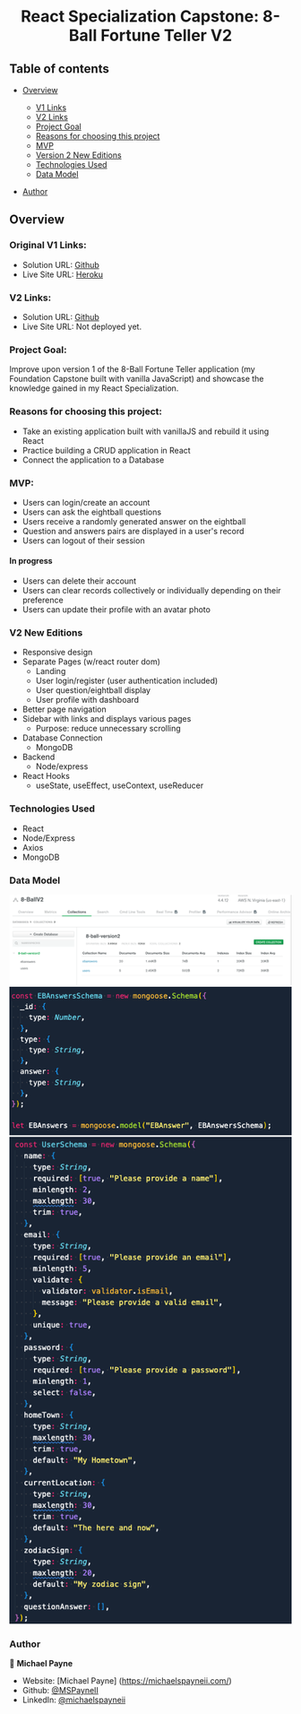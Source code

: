 <h1 align="center">React Specialization Capstone: 8-Ball Fortune Teller V2</h1>

## Table of contents

- [Overview](#overview)

  - [V1 Links](#original-v1-links)
  - [V2 Links](#v2-links)
  - [Project Goal](#project-goal)
  - [Reasons for choosing this project](#reasons-for-choosing-this-project)
  - [MVP](#build-features)
  - [Version 2 New Editions](#v2-new-editions)
  - [Technologies Used](#technologies-used)
  - [Data Model](#data-model)

- [Author](#author)

## Overview

### Original V1 Links:

- Solution URL: [Github](https://github.com/MSPayneII/foundations-capstone)
- Live Site URL: [Heroku](https://mpayne-foundation-capstone.herokuapp.com/)

### V2 Links:

- Solution URL: [Github](https://github.com/MSPayneII/8-ball-fortune-teller-v2)
- Live Site URL: Not deployed yet.

### Project Goal:

Improve upon version 1 of the 8-Ball Fortune Teller application (my Foundation Capstone built with vanilla JavaScript) and showcase the knowledge gained in my React Specialization.

### Reasons for choosing this project:

- Take an existing application built with vanillaJS and rebuild it using React
- Practice building a CRUD application in React
- Connect the application to a Database

### MVP:

- Users can login/create an account
- Users can ask the eightball questions
- Users receive a randomly generated answer on the eightball
- Question and answers pairs are displayed in a user's record
- Users can logout of their session

#### In progress

- Users can delete their account
- Users can clear records collectively or individually depending on their preference
- Users can update their profile with an avatar photo

### V2 New Editions

- Responsive design
- Separate Pages (w/react router dom)
  - Landing
  - User login/register (user authentication included)
  - User question/eightball display
  - User profile with dashboard
- Better page navigation
- Sidebar with links and displays various pages
  - Purpose: reduce unnecessary scrolling
- Database Connection
  - MongoDB
- Backend
  - Node/express
- React Hooks
  - useState, useEffect, useContext, useReducer

### Technologies Used

- React
- Node/Express
- Axios
- MongoDB

### Data Model

![screenshot](screenshot.png)
![answersScreenshot](EbanswersSchema.png)
![usersScreenshot](usersSchema.png)

### Author

👤 **Michael Payne**

- Website: [Michael Payne] (https://michaelspayneii.com/)
- Github: [@MSPayneII](https://github.com/MSPayneII)
- LinkedIn: [@michaelspayneii](https://linkedin.com/in/michaelspayneii)
